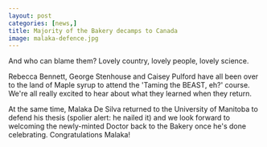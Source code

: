 ```yaml
---
layout: post
categories: [news,]
title: Majority of the Bakery decamps to Canada
image: malaka-defence.jpg
---
```


And who can blame them? Lovely country, lovely people, lovely science. 

Rebecca Bennett, George Stenhouse and Caisey Pulford have all been over to the land of Maple syrup to attend the 'Taming the BEAST, eh?' course. We're all really excited to hear about what they learned when they return. 

At the same time, Malaka De Silva returned to the University of Manitoba to defend his thesis (spolier alert: he nailed it) and we look forward to welcoming the newly-minted Doctor back to the Bakery once he's done celebrating. Congratulations Malaka! 
